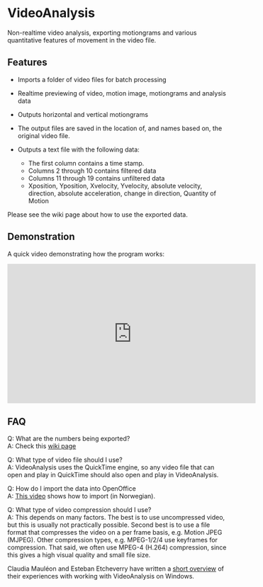 # VideoAnalysis

Non-realtime video analysis, exporting motiongrams and various quantitative features of movement in the video file.

## Features

- Imports a folder of video files for batch processing
- Realtime previewing of video, motion image, motiongrams and analysis data
- Outputs horizontal and vertical motiongrams
- The output files are saved in the location of, and names based on, the original video file.
- Outputs a text file with the following data:

    - The first column contains a time stamp.
    - Columns 2 through 10 contains filtered data
    - Columns 11 through 19 contains unfiltered data
    - Xposition, Yposition, Xvelocity, Yvelocity, absolute velocity, direction, absolute acceleration, change in direction, Quantity of Motion

Please see the wiki page about how to use the exported data.

## Demonstration

A quick video demonstrating how the program works:

<iframe width="560" height="315" src="https://www.youtube.com/embed/vvuiir2vDfQ" frameborder="0" allow="accelerometer; autoplay; encrypted-media; gyroscope; picture-in-picture" allowfullscreen></iframe>

## FAQ

Q: What are the numbers being exported?    
A: Check this [wiki page](http://fourms.wiki.ifi.uio.no/Quantitative_video_analysis)    

Q: What type of video file should I use?    
A: VideoAnalysis uses the QuickTime engine, so any video file that can open and play in QuickTime should also open and play in VideoAnalysis.

Q: How do I import the data into OpenOffice    
A: [This video](http://www.youtube.com/watch?v=yPZQcBcGBJw&list=UUO_Yw4-CUPRHb1ghXEXYiGA&index=22) shows how to import (in Norwegian).

Q: What type of video compression should I use?    
A: This depends on many factors. The best is to use uncompressed video, but this is usually not practically possible. Second best is to use a file format that compresses the video on a per frame basis, e.g. Motion JPEG (MJPEG). Other compression types, e.g. MPEG-1/2/4 use keyframes for compression. That said, we often use MPEG-4 (H.264) compression, since this gives a high visual quality and small file size.

Claudia Mauléon and Esteban Etcheverry have written a [short overview](https://www.hf.uio.no/ritmo/english/groups/fourms/software/VideoAnalysis/downloads/Dumies_Tutorial.pdf) of their experiences with working with VideoAnalysis on Windows.

